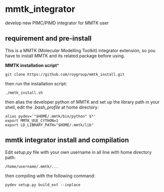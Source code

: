 # mmtk_integrator
develop new PIMC/PIMD integrator for MMTK user

## requirement and pre-install
This is a MMTK (Molecular Modelling Toolkit) integrator extension, so you have to install MMTK and its related package before using.

**MMTK installation script***

```
git clone https://github.com/roygroup/mmtk_install.git
```

then run the installation script:

```
./mmtk_install.sh
```

then alias the developer python of MMTK and set up the library path in your shell, edit the *.bash_profile* at home directory:

```
alias pydev='"$HOME/.mmtk/bin/python" $*'
export MMTK_USE_CYTHON=1
export LD_LIBRARY_PATH="$HOME/.mmtk/lib"
```

## mmtk integrator install and compilation

Edit *setup.py* file with your own username in all line with home directory path:

```
/home/username/.mmtk/...
```

then compiling with the following command:

```
pydev setup.py build_ext --inplace
```

